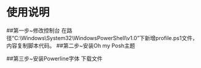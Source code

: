# 使用说明
##第一步~修改控制台
在路径“C:\Windows\System32\WindowsPowerShell\v1.0”下新增profile.ps1文件，内容复制脚本代码。
##第二步~安装Oh my Posh主题

##第三步~安装Powerline字体
下载文件
